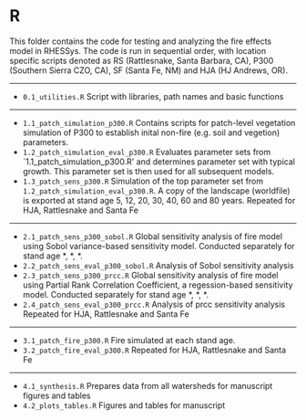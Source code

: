 # R

This folder contains the code for testing and analyzing the fire effects model in RHESSys. The code is run in sequential order, with location specific scripts denoted as RS (Rattlesnake, Santa Barbara, CA), P300 (Southern Sierra CZO, CA), SF (Santa Fe, NM) and HJA (HJ Andrews, OR).

---

* `0.1_utilities.R` Script with libraries, path names and basic functions

---

* `1.1_patch_simulation_p300.R` Contains scripts for patch-level vegetation simulation of P300 to establish inital non-fire (e.g. soil and vegetion) parameters.
* `1.2_patch_simulation_eval_p300.R` Evaluates parameter sets from `1.1_patch_simulation_p300.R' and determines parameter set with typical growth. This parameter set is then used for all subsequent models.
* `1.3_patch_sens_p300.R` Simulation of the top parameter set from `1.2_patch_simulation_eval_p300.R`.  A copy of the landscape (worldfile) is exported at stand age 5, 12, 20, 30, 40, 60 and 80 years.
Repeated for HJA, Rattlesnake and Santa Fe

---


* `2.1_patch_sens_p300_sobol.R` Global sensitivity analysis of fire model using Sobol variance-based sensitivity model. Conducted separately for stand age *, *, *. 
* `2.2_patch_sens_eval_p300_sobol.R` Analysis of Sobol sensitivity analysis
* `2.3_patch_sens_p300_prcc.R` Global sensitivity analysis of fire model using Partial Rank Correlation Coefficient, a regession-based sensitivity model. Conducted separately for stand age *, *, *. 
* `2.4_patch_sens_eval_p300_prcc.R` Analysis of prcc sensitivity analysis
Repeated for HJA, Rattlesnake and Santa Fe

---

* `3.1_patch_fire_p300.R` Fire simulated at each stand age.
* `3.2_patch_fire_eval_p300.R` 
Repeated for HJA, Rattlesnake and Santa Fe

---

* `4.1_synthesis.R` Prepares data from all watersheds for manuscript figures and tables
* `4.2_plots_tables.R` Figures and tables for manuscript

